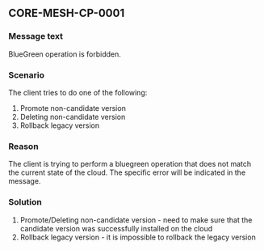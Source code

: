 ## CORE-MESH-CP-0001
### Message text
BlueGreen operation is forbidden.

### Scenario
The client tries to do one of the following:
1) Promote non-candidate version
2) Deleting non-candidate version
3) Rollback legacy version

### Reason
The client is trying to perform a bluegreen operation that does not match the current state of the cloud. The specific error will be indicated in the message.

### Solution
1) Promote/Deleting non-candidate version - need to make sure that the candidate version was successfully installed on the cloud 
2) Rollback legacy version - it is impossible to rollback the legacy version

